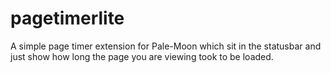# pagetimerlite
A simple page timer extension for Pale-Moon which sit in the statusbar and just show how long the page you are viewing took to be loaded.
